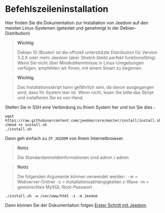 # Befehlszeileninstallation

Hier finden Sie die Dokumentation zur Installation von Jeedom auf den meisten Linux-Systemen (getestet und genehmigt in der Debian-Distribution)

> **Wichtig**
>
> Debian 10 (Buster) ist die offiziell unterstützte Distribution für Version 3.3.X oder mehr Jeedom (aber Stretch bleibt perfekt funktionsfähig). Wenn Sie nicht über Mindestkenntnisse in Linux-Umgebungen verfügen, empfehlen wir Ihnen, mit einem Smart zu beginnen.

> **Wichtig**
>
> Das Installationsskript kann gefährlich sein, da davon ausgegangen wird, dass Ihr System leer ist. Wenn nicht, lesen Sie bitte das Skript und installieren Sie es von Hand.

Stellen Sie in SSH eine Verbindung zu Ihrem System her und tun Sie dies :

````
wget https://raw.githubusercontent.com/jeedom/core/master/install/install.sh
chmod +x install.sh
./install.sh
````

Dann geh einfach zu ``IP_JEEDOM`` von Ihrem Internetbrowser.

> **Notiz**
>
> Die Standardanmeldeinformationen sind admin / admin

> **Notiz**
>
> Die folgenden Argumente können verwendet werden : -w = Webserver-Ordner -z = Installationsabhängigkeiten z-Wave -m = gewünschtes MySQL-Root-Passwort

````
./install.sh -w /var/www/html -z -m Jeedom
````

Dann können Sie der Dokumentation folgen [Erster Schritt mit Jeedom](https://doc.jeedom.com/de_DE/premiers-pas/index).
